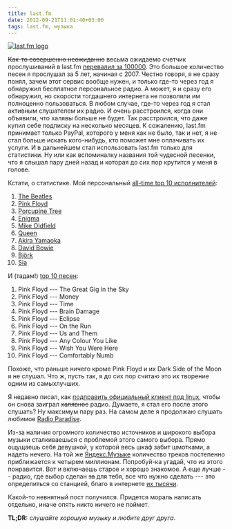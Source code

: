 ```yaml
---
title: last.fm
date: 2012-09-21T11:01:40+03:00
tags: last.fm, музыка
---
```


[![](http://a51056ce8d9b948fb69e-8de36eb37b2366f5a76a776c3dee0b32.r42.cf1.rackcdn.com/last.fm_logo.png "last.fm logo")](http://last.fm/)

~~Как-то совершенно неожиданно~~ весьма ожидаемо счетчик прослушиваний в last.fm [перевалил за 100000](http://www.last.fm/user/DikMax). Это большое количество песен я прослушал за 5 лет, начиная с 2007. Честно говоря, я не сразу понял, зачем этот сервис вообще нужен, и только где-то через год я обнаружил бесплатное персональное радио. А может, я и сразу его обнаружил, но скорости тогдашнего интернета не позволяли им полноценно пользоваться. В любом случае, где-то через год я стал активным слушателем их радио. И очень расстроился, когда они объявили, что халявы больше не будет. Так расстроился, что даже купил себе подписку на несколько месяцев. К сожалению, last.fm принимает только PayPal, которого у меня как не было, так и нет, я не стал больше искать кого-нибудь, кто поможет мне оплачивать их услуги. И в дальнейшем стал использовать last.fm только для статистики. Ну или как вспоминалку названия той чудесной песенки, что я слышал пару дней назад и которая до сих пор крутится у меня в голове.

Кстати, о статистике. Мой персональный [all-time top 10 исполнителей](http://www.last.fm/user/DikMax/charts?rangetype=overall&subtype=artists):

1. [The Beatles](http://www.last.fm/music/The+Beatles)
2. [Pink Floyd](http://www.last.fm/music/Pink+Floyd)
3. [Porcupine Tree](http://www.last.fm/music/Porcupine+Tree)
4. [Enigma](http://www.last.fm/music/Enigma)
5. [Mike Oldfield](http://www.last.fm/music/Mike+Oldfield)
6. [Queen](http://www.last.fm/music/Queen)
7. [Akira Yamaoka](http://www.last.fm/music/Akira+Yamaoka)
8. [David Bowie](http://www.last.fm/music/David+Bowie)
9. [Björk](http://www.last.fm/music/Bj%C3%B6rk)
10. [Sia](http://www.last.fm/music/Sia)

И (тадам!) [top 10 песен](http://www.last.fm/user/DikMax/charts?rangetype=overall&subtype=tracks):

1. Pink Floyd --- The Great Gig in the Sky
2. Pink Floyd --- Money
3. Pink Floyd --- Time
4. Pink Floyd --- Brain Damage
5. Pink Floyd --- Eclipse
6. Pink Floyd --- On the Run
7. Pink Floyd --- Us and Them
8. Pink Floyd --- Any Colour You Like
9. Pink Floyd --- Wish You Were Here
10. Pink Floyd --- Comfortably Numb

Похоже, что раньше ничего кроме Pink Floyd и их Dark Side of the Moon я не слушал. Что ж, пусть так, я до сих пор считаю это их творение одним из самыхлучших.

Я недавно писал, как [подправить официальный клиент под linuх](http://dikmax.name/post/lastfmclient2), чтобы он снова заиграл ~~халявное~~ радио. Думаете, я стал его после этого слушать? Ну максимум пару раз. На самом деле я продолжаю слушать любимое [Radio Paradise](http://www.radioparadise.com/).

Из-за наличия огромного количество источников и широкого выбора музыки сталкиваешься с проблемой этого самого выбора. Прямо ощущаешь себя девушкой, у которой весь шкаф забит шмотками, а надеть нечего. На той же [Яндекс.Музыке](http://music.yandex.ru/) количество треков постепенно приближается к четырем миллионам. Попробуй-ка угадай, что из этого понравится. Вот и включаешь старое и хорошо знакомое. А еще лучше -- радио, где выбор сделан ~~за~~ для тебя, все что нужно сделать --- это определиться со станцией, благо в интернете [их тысячи](http://www.shoutcast.com/).

Какой-то невнятный пост получился. Придется мораль написать отдельно, иначе опять никто ничего не поймет.

**TL;DR:** *слушайте хорошую музыку и любите друг друга*.